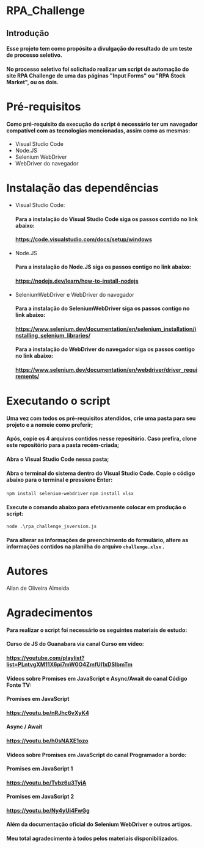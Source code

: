 # RPA_Challenge



## Introdução
#### Esse projeto tem como propósito a divulgação do resultado de um teste de processo seletivo.
#### No processo seletivo foi solicitado realizar um script de automação do site RPA Challenge de uma das páginas "Input Forms" ou "RPA Stock Market", ou os dois.



# Pré-requisitos
#### Como pré-requisito da execução do script é necessário ter um navegador compatível com as tecnologias mencionadas, assim como as mesmas: 

* Visual Studio Code
* Node.JS
* Selenium WebDriver
* WebDriver do navegador



# Instalação das dependências

* Visual Studio Code: 
  #### Para a instalação do Visual Studio Code siga os passos contido no link abaixo: 
  #### https://code.visualstudio.com/docs/setup/windows
  
* Node.JS
  #### Para a instalação do Node.JS siga os passos contigo no link abaixo: 
  #### https://nodejs.dev/learn/how-to-install-nodejs
  
* SeleniumWebDriver e WebDriver do navegador 
  #### Para a instalação do SeleniumWebDriver siga os passos contigo no link abaixo:
  #### https://www.selenium.dev/documentation/en/selenium_installation/installing_selenium_libraries/
  
  #### Para a instalação do WebDriver do navegador siga os passos contigo no link abaixo:
  #### https://www.selenium.dev/documentation/en/webdriver/driver_requirements/
  

# Executando o script
#### Uma vez com todos os pré-requisitos atendidos, crie uma pasta para seu projeto e a nomeie como preferir;
#### Após, copie os 4 arquivos contidos nesse repositório. Caso prefira, clone este repositório para a pasta recém-criada;
#### Abra o Visual Studio Code nessa pasta;
#### Abra o terminal do sistema dentro do Visual Studio Code. Copie o código abaixo para o terminal e pressione Enter:
``` npm install selenium-webdriver ```
``` npm install xlsx ```
#### Execute o comando abaixo para efetivamente colocar em produção o script: 
``` node .\rpa_challenge_jsversion.js ```
#### Para alterar as informações de preenchimento do formulário, altere as informações contidos na planilha do arquivo ``` challenge.xlsx ``` .



# Autores
Allan de Oliveira Almeida



# Agradecimentos
#### Para realizar o script foi necessário os seguintes materiais de estudo: 

#### Curso de JS do Guanabara via canal Curso em vídeo:
#### https://youtube.com/playlist?list=PLntvgXM11X6pi7mW0O4ZmfUI1xDSIbmTm

#### Vídeos sobre Promises em JavaScript e Async/Await do canal Código Fonte TV:
#### Promises em JavaScript 
#### https://youtu.be/nRJhc6vXyK4
#### Async / Await
#### https://youtu.be/h0sNAXE1ozo

#### Videos sobre Promises em JavaScript do canal Programador a bordo: 
#### Promises em JavaScript 1
#### https://youtu.be/Tvbz6u3TyjA
#### Promises em JavaScript 2
#### https://youtu.be/Ny4yUi4FwGg

#### Além da documentação oficial do Selenium WebDriver e outros artigos.

#### Meu total agradecimento à todos pelos materiais disponibilizados.
